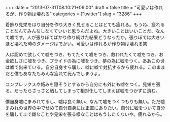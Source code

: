 +++
date = "2013-07-31T08:10:21+09:00"
draft = false
title = "可愛いは作れるが、作り物は壊れる"
categories = ["twitter"]
slug = "3286"
+++

着飾り見栄をはり自分を作り大きく見せることはとても疲れる。もうね、疲れることなんてみんなしなくていいと思うんだよね。大きいことはいいことだ、なんて嘘です。人が張りぼてばかり作り続けた結果どうなったか。張りぼては大きいほど壊れた時のダメージはでかい。可愛いは作れるが作り物は壊れる笑

人は認めて欲しくて嘘をつき、もてたくて嘘をつき、救われたくて嘘をつき、お金欲しさに嘘をつき、プライドの為に嘘をつき、夢の為に嘘をつく。ああこの世は嘘で出来ている。自分自身すら騙し、嘘に嘘で対抗するから疲れる。このままだと僕もあなたもみんな疲れて死んでしまうよ。

コンプレックスや妬みを隠そうとするから自分にも外にも嘘をつく。見栄を張る。だったらさっさと晒してしまって相対化してしまえば嘘をつかずに済む。

僕自身嘘にまみれてるし、嘘は良く無い、なんて嘘をつくつもりも無い。ただ嘘まみれの世界の中でせめて自分自身には正直にありたい。自分に嘘をついて自分を騙してまで嫌なことや見栄を張る様なことはもうしたくないや。疲れるから。
